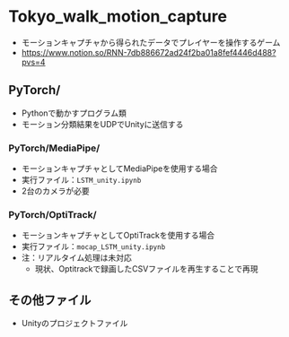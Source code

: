 # Tokyo_walk_motion_capture
- モーションキャプチャから得られたデータでプレイヤーを操作するゲーム
- https://www.notion.so/RNN-7db886672ad24f2ba01a8fef4446d488?pvs=4

## PyTorch/
- Pythonで動かすプログラム類
- モーション分類結果をUDPでUnityに送信する

### PyTorch/MediaPipe/
- モーションキャプチャとしてMediaPipeを使用する場合
- 実行ファイル：`LSTM_unity.ipynb`
- 2台のカメラが必要

### PyTorch/OptiTrack/
- モーションキャプチャとしてOptiTrackを使用する場合
- 実行ファイル：`mocap_LSTM_unity.ipynb`
- 注：リアルタイム処理は未対応
  - 現状、Optitrackで録画したCSVファイルを再生することで再現

## その他ファイル
- Unityのプロジェクトファイル
